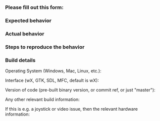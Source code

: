 ### Please fill out this form:

### Expected behavior

### Actual behavior

### Steps to reproduce the behavior

### Build details

Operating System (Windows, Mac, Linux, etc.):

Interface (wX, GTK, SDL, MFC, default is wX):

Version of code (pre-built binary version, or commit ref, or just "master"):

Any other relevant build information:

If this is e.g. a joystick or video issue, then the relevant hardware information:
